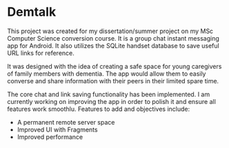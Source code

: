 # Demtalk

This project was created for my dissertation/summer project on my MSc Computer Science conversion course. It is a group chat instant messaging app for Android. It also utilizes the SQLite handset database to save useful URL links for reference.

It was designed with the idea of creating a safe space for young caregivers of family members with dementia. The app would allow them to easily converse and share information with their peers in their limited spare time.

The core chat and link saving functionality has been implemented. I am currently working on improving the app in order to polish it and ensure all features work smoothlu. Features to add and objectives include:

- A permanent remote server space
- Improved UI with Fragments
- Improved performance
